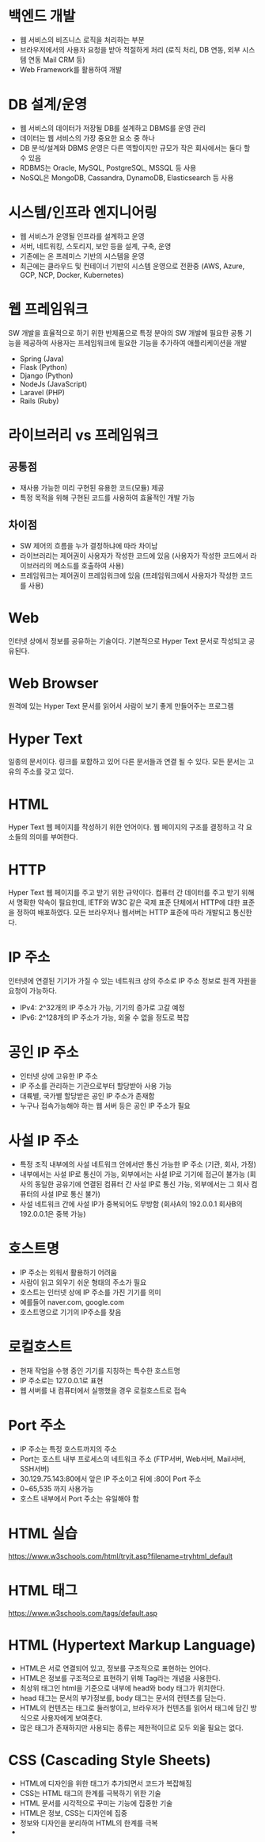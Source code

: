 # 백엔드 개발
- 웹 서비스의 비즈니스 로직을 처리하는 부분
- 브라우저에서의 사용자 요청을 받아 적절하게 처리 (로직 처리, DB 연동, 외부 시스템 연동 Mail CRM 등)
- Web Framework를 활용하여 개발

# DB 설계/운영
- 웹 서비스의 데이터가 저장될 DB를 설계하고 DBMS를 운영 관리
- 데이터는 웹 서비스의 가장 중요한 요소 중 하나
- DB 분석/설계와 DBMS 운영은 다른 역할이지만 규모가 작은 회사에서는 둘다 할 수 있음
- RDBMS는 Oracle, MySQL, PostgreSQL, MSSQL 등 사용
- NoSQL은 MongoDB, Cassandra, DynamoDB, Elasticsearch 등 사용

# 시스템/인프라 엔지니어링
- 웹 서비스가 운영될 인프라를 설계하고 운영
- 서버, 네트워킹, 스토리지, 보안 등을 설계, 구축, 운영
- 기존에는 온 프레미스 기반의 시스템을 운영
- 최근에는 클라우드 및 컨테이너 기반의 시스템 운영으로 전환중 (AWS, Azure, GCP, NCP, Docker, Kubernetes)

# 웹 프레임워크
SW 개발을 효율적으로 하기 위한 반제품으로 특정 분야의 SW 개발에 필요한 공통 기능을 제공하여 사용자는 프레임워크에 필요한 기능을 추가하여 애플리케이션을 개발
- Spring (Java)
- Flask (Python)
- Django (Python)
- NodeJs (JavaScript)
- Laravel (PHP)
- Rails (Ruby)

# 라이브러리 vs 프레임워크
## 공통점
- 재사용 가능한 미리 구현된 유용한 코드(모듈) 제공
- 특정 목적을 위해 구현된 코드를 사용하여 효율적인 개발 가능

## 차이점
- SW 제어의 흐름을 누가 결정하냐에 따라 차이남
- 라이브러리는 제어권이 사용자가 작성한 코드에 있음 (사용자가 작성한 코드에서 라이브러리의 메소드를 호출하여 사용)
- 프레임워크는 제어권이 프레임워크에 있음 (프레임워크에서 사용자가 작성한 코드를 사용)

# Web
인터넷 상에서 정보를 공유하는 기술이다. 기본적으로 Hyper Text 문서로 작성되고 공유된다.

# Web Browser
원격에 있는 Hyper Text 문서를 읽어서 사람이 보기 좋게 만들어주는 프로그램

# Hyper Text
일종의 문서이다. 링크를 포함하고 있어 다른 문서들과 연결 될 수 있다. 모든 문서는 고유의 주소를 갖고 있다.

# HTML
Hyper Text 웹 페이지를 작성하기 위한 언어이다. 웹 페이지의 구조를 결정하고 각 요소들의 의미를 부여한다.

# HTTP
Hyper Text 웹 페이지를 주고 받기 위한 규약이다. 컴퓨터 간 데이터를 주고 받기 위해서 명확한 약속이 필요한데, IETF와 W3C 같은 국제 표준 단체에서 HTTP에 대한 표준을 정하여 배포하였다. 모든 브라우저나 웹서버는 HTTP 표준에 따라 개발되고 통신한다.

# IP 주소
인터넷에 연결된 기기가 가질 수 있는 네트워크 상의 주소로 IP 주소 정보로 원격 자원을 요청이 가능하다.
- IPv4: 2^32개의 IP 주소가 가능, 기기의 증가로 고갈 예정
- IPv6: 2^128개의 IP 주소가 가능, 외울 수 없을 정도로 복잡

# 공인 IP 주소
- 인터넷 상에 고유한 IP 주소
- IP 주소를 관리하는 기관으로부터 할당받아 사용 가능
- 대륙별, 국가별 할당받은 공인 IP 주소가 존재함
- 누구나 접속가능해야 하는 웹 서버 등은 공인 IP 주소가 필요

# 사설 IP 주소
- 특정 조직 내부에의 사설 네트워크 안에서만 통신 가능한 IP 주소 (기관, 회사, 가정)
- 내부에서는 사설 IP로 통신이 가능, 외부에서는 사설 IP로 기기에 접근이 불가능 (회사의 동일한 공유기에 연결된 컴퓨터 간 사설 IP로 통신 가능, 외부에서는 그 회사 컴퓨터의 사설 IP로 통신 불가)
- 사설 네트워크 간에 사설 IP가 중복되어도 무방함 (회사A의 192.0.0.1 회사B의 192.0.0.1은 중복 가능)

# 호스트명
- IP 주소는 외워서 활용하기 어려움
- 사람이 읽고 외우기 쉬운 형태의 주소가 필요
- 호스트는 인터넷 상에 IP 주소를 가진 기기를 의미
- 예를들어 naver.com, google.com
- 호스트명으로 기기의 IP주소를 찾음

# 로컬호스트
- 현재 작업을 수행 중인 기기를 지칭하는 특수한 호스트명
- IP 주소로는 127.0.0.1로 표현
- 웹 서버를 내 컴퓨터에서 실행했을 경우 로컬호스트로 접속

# Port 주소
- IP 주소는 특정 호스트까지의 주소
- Port는 호스트 내부 프로세스의 네트워크 주소 (FTP서버, Web서버, Mail서버, SSH서버)
- 30.129.75.143:80에서 앞은 IP 주소이고 뒤에 :80이 Port 주소
- 0~65,535 까지 사용가능
- 호스트 내부에서 Port 주소는 유일해야 함

# HTML 실습
https://www.w3schools.com/html/tryit.asp?filename=tryhtml_default

# HTML 태그
https://www.w3schools.com/tags/default.asp

# HTML (Hypertext Markup Language)
- HTML은 서로 연결되어 있고, 정보를 구조적으로 표현하는 언어다.
- HTML은 정보를 구조적으로 표현하기 위해 Tag라는 개념을 사용한다.
- 최상위 태그인 html을 기준으로 내부에 head와 body 태그가 위치한다.
- head 태그는 문서의 부가정보를, body 태그는 문서의 컨텐츠를 담는다.
- HTML의 컨텐츠는 태그로 둘러쌓이고, 브라우저가 컨텐츠를 읽어서 태그에 담긴 방식으로 사용자에게 보여준다.
- 많은 태그가 존재하지만 사용되는 종류는 제한적이므로 모두 외울 필요는 없다.

# CSS (Cascading Style Sheets)
- HTML에 디자인을 위한 태그가 추가되면서 코드가 복잡해짐
- CSS는 HTML 태그의 한계를 극복하기 위한 기술
- HTML 문서를 시각적으로 꾸미는 기능에 집중한 기술
- HTML은 정보, CSS는 디자인에 집중
- 정보와 디자인을 분리하여 HTML의 한계를 극복
- <style> 태그 내에 CSS 코드를 삽입하여 사용
- CSS 대상 지정에는 HTML 태그명, id, class를 이용
- 태그명은 전체적, id는 개별적, class는 그룹에 적용할 때 자주 사용